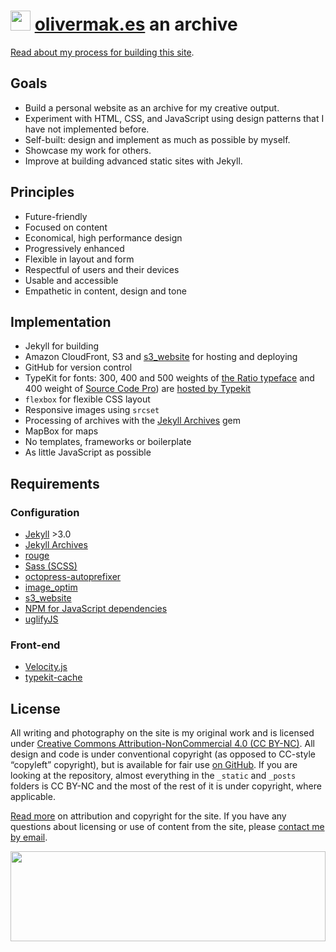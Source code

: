 # <a href="https://olivermak.es/"><img src="https://olivermak.es/icons/favicon32.svg" width="32" height="32"></a> <a href="https://olivermak.es/">olivermak.es</a> an archive

[Read about my process for building this site](https://olivermak.es/2014/12/oliver-pattison/).

## Goals

- Build a personal website as an archive for my creative output.
- Experiment with HTML, CSS, and JavaScript using design patterns that I have not implemented before.
- Self-built: design and implement as much as possible by myself.
- Showcase my work for others.
- Improve at building advanced static sites with Jekyll.

## Principles

- Future-friendly
- Focused on content
- Economical, high performance design
- Progressively enhanced
- Flexible in layout and form
- Respectful of users and their devices
- Usable and accessible
- Empathetic in content, design and tone

## Implementation

- Jekyll for building
- Amazon CloudFront, S3 and [s3_website](https://github.com/laurilehmijoki/s3_website) for hosting and deploying
- GitHub for version control
- TypeKit for fonts: 300, 400 and 500 weights of [the Ratio typeface](http://cargocollective.com/pstype/Ratio) and 400 weight of [Source Code Pro](http://adobe-fonts.github.io/source-code-pro/)) are [hosted by Typekit](https://typekit.com/colophons/ojm0eig)
- `flexbox` for flexible CSS layout
- Responsive images using `srcset`
- Processing of archives with the [Jekyll Archives](https://github.com/jekyll/jekyll-archives) gem
- MapBox for maps
- No templates, frameworks or boilerplate
- As little JavaScript as possible

## Requirements

### Configuration

- [Jekyll](http://jekyllrb.com) >3.0
- [Jekyll Archives](https://github.com/jekyll/jekyll-archives)
- [rouge](https://github.com/jneen/rouge)
- [Sass (SCSS)](https://github.com/sass/sass)
- [octopress-autoprefixer](https://github.com/octopress/autoprefixer)
- [image_optim](https://github.com/toy/image_optim)
- [s3_website](https://github.com/laurilehmijoki/s3_website)
- [NPM for JavaScript dependencies](https://www.npmjs.com)
- [uglifyJS](https://github.com/mishoo/UglifyJS2)

### Front-end

- [Velocity.js](http://julian.com/research/velocity/)
- [typekit-cache](https://github.com/morris/typekit-cache)

## License

All writing and photography on the site is my original work and is licensed under [Creative Commons Attribution-NonCommercial 4.0 (CC BY-NC)](http://creativecommons.org/licenses/by-nc/4.0/). All design and code is under conventional copyright (as opposed to CC-style “copyleft” copyright), but is available for fair use [on GitHub](https://github.com/opattison/olivermakes). If you are looking at the repository, almost everything in the `_static` and `_posts` folders is CC BY-NC and the most of the rest of it is under copyright, where applicable.

[Read more](https://olivermak.es/license/) on attribution and copyright for the site. If you have any questions about licensing or use of content from the site, please [contact me by email](oliverpattison@gmail.com).

<a href="https://olivermak.es/"><img src="https://olivermak.es/icons/favicon144.svg" width="100%" height="144"></a>

